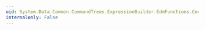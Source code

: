 ```yaml
---
uid: System.Data.Common.CommandTrees.ExpressionBuilder.EdmFunctions.Count(System.Data.Common.CommandTrees.DbExpression)
internalonly: False
---
```

